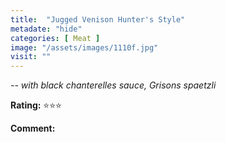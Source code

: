 ```yaml
---
title:  "Jugged Venison Hunter's Style"
metadate: "hide"
categories: [ Meat ]
image: "/assets/images/1110f.jpg"
visit: ""
---
```


_-- with black chanterelles sauce, Grisons spaetzli_

**Rating:** ⭐️⭐️⭐️  
  
**Comment:**
